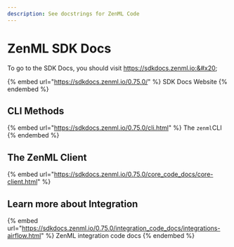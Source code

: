 ```yaml
---
description: See docstrings for ZenML Code
---
```


# ZenML SDK Docs

To go to the SDK Docs, you should visit https://sdkdocs.zenml.io:&#x20;

{% embed url="https://sdkdocs.zenml.io/0.75.0/" %}
SDK Docs Website
{% endembed %}

## CLI Methods

{% embed url="https://sdkdocs.zenml.io/0.75.0/cli.html" %}
The `zenml`CLI
{% endembed %}

## The ZenML Client

{% embed url="https://sdkdocs.zenml.io/0.75.0/core_code_docs/core-client.html" %}


## Learn more about Integration

{% embed url="https://sdkdocs.zenml.io/0.75.0/integration_code_docs/integrations-airflow.html" %}
ZenML integration code docs
{% endembed %}

